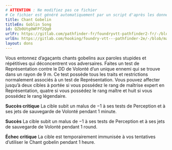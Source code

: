 ```yaml
---
# ATTENTION : Ne modifiez pas ce fichier
# Ce fichier est généré automatiquement par un script d'après les données du module Foundry VTT officiel et de sa traduction
title: Chant Gobelin
titleEn: Goblin Song
id: QZb0Utg0WFPf2Qg0
urlFr: https://gitlab.com/pathfinder-fr/foundryvtt-pathfinder2-fr/-/blob/master/data/feats/QZb0Utg0WFPf2Qg0.htm
urlEn: https://gitlab.com/hooking/foundry-vtt---pathfinder-2e/-/blob/master/packs/data/feats.db/goblin-song.json
layout: dons
---
```

Vous entonnez d’agaçants chants gobelins aux paroles stupides et répétitives qui déconcentrent vos adversaires. Faites un test de Représentation contre le DD de Volonté d’un unique ennemi qui se trouve dans un rayon de 9 m. Ce test possède tous les traits et restrictions normalement associés à un test de Représentation. Vous pouvez affecter jusqu’à deux cibles à portée si vous possédez le rang de maîtrise expert en Représentation, quatre si vous possédez le rang maître et huit si vous possédez le rang légendaire.

**Succès critique** La cible subit un malus de −1 à ses tests de Perception et à ses jets de sauvegarde de Volonté pendant 1 minute.

**Succès** La cible subit un malus de −1 à ses tests de Perception et à ses jets de sauvegarde de Volonté pendant 1 round.

**Échec critique** La cible est temporairement immunisée à vos tentatives d’utiliser le Chant gobelin pendant 1 heure.
